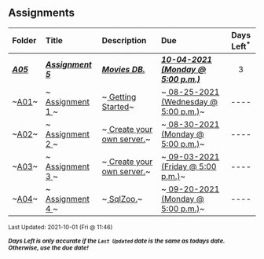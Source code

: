 ## Assignments

| Folder | Title | Description | Due | Days Left<sup>*</sup> |
|:------|:------|:------|:------|:-----:|
| ***<a href="https://github.com/rugbyprof/5303-Adv-Database/tree/master/Assignments/A05">A05</a>*** | ***<a href="https://github.com/rugbyprof/5303-Adv-Database/tree/master/Assignments/A05"> Assignment 5 </a>*** | ***<a href="https://github.com/rugbyprof/5303-Adv-Database/tree/master/Assignments/A05"> Movies DB.</a>*** | ***<a href="https://github.com/rugbyprof/5303-Adv-Database/tree/master/Assignments/A05"> 10-04-2021 (Monday @ 5:00 p.m.)</a>*** | 3 |
| ~<a href="https://github.com/rugbyprof/5303-Adv-Database/tree/master/Assignments/A01">A01</a>~ | ~<a href="https://github.com/rugbyprof/5303-Adv-Database/tree/master/Assignments/A01"> Assignment 1 </a>~ | ~<a href="https://github.com/rugbyprof/5303-Adv-Database/tree/master/Assignments/A01"> Getting Started</a>~ | ~<a href="https://github.com/rugbyprof/5303-Adv-Database/tree/master/Assignments/A01"> 08-25-2021 (Wednesday @ 5:00 p.m.)</a>~ | ---- |
| ~<a href="https://github.com/rugbyprof/5303-Adv-Database/tree/master/Assignments/A02">A02</a>~ | ~<a href="https://github.com/rugbyprof/5303-Adv-Database/tree/master/Assignments/A02"> Assignment 2 </a>~ | ~<a href="https://github.com/rugbyprof/5303-Adv-Database/tree/master/Assignments/A02"> Create your own server.</a>~ | ~<a href="https://github.com/rugbyprof/5303-Adv-Database/tree/master/Assignments/A02"> 08-30-2021 (Monday @ 5:00 p.m.)</a>~ | ---- |
| ~<a href="https://github.com/rugbyprof/5303-Adv-Database/tree/master/Assignments/A03">A03</a>~ | ~<a href="https://github.com/rugbyprof/5303-Adv-Database/tree/master/Assignments/A03"> Assignment 3 </a>~ | ~<a href="https://github.com/rugbyprof/5303-Adv-Database/tree/master/Assignments/A03"> Create your own server.</a>~ | ~<a href="https://github.com/rugbyprof/5303-Adv-Database/tree/master/Assignments/A03"> 09-03-2021 (Friday @ 5:00 p.m.)</a>~ | ---- |
| ~<a href="https://github.com/rugbyprof/5303-Adv-Database/tree/master/Assignments/A04">A04</a>~ | ~<a href="https://github.com/rugbyprof/5303-Adv-Database/tree/master/Assignments/A04"> Assignment 4 </a>~ | ~<a href="https://github.com/rugbyprof/5303-Adv-Database/tree/master/Assignments/A04"> SqlZoo.</a>~ | ~<a href="https://github.com/rugbyprof/5303-Adv-Database/tree/master/Assignments/A04"> 09-20-2021 (Monday @ 5:00 p.m.)</a>~ | ---- |

<sup>Last Updated: 2021-10-01 (Fri @ 11:46)</sup> 

<sup>***Days Left is only accurate if the `Last Updated` date is the same as todays date. Otherwise, use the due date!***</sup> 